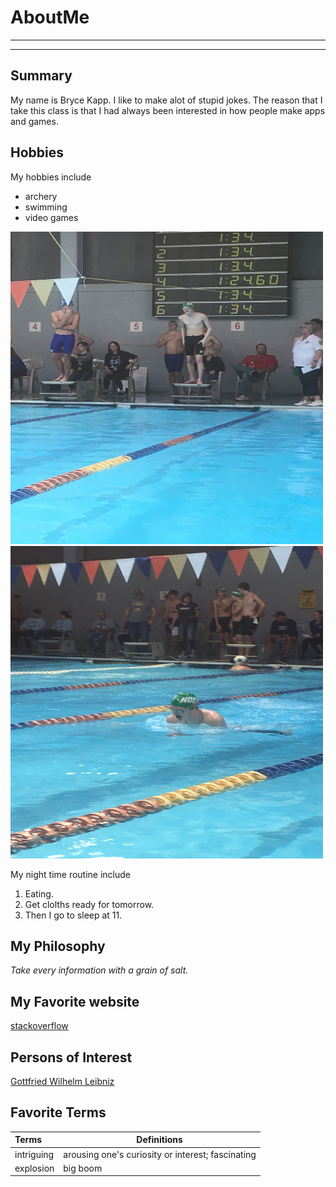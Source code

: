 # AboutMe
---
---
## Summary
My name is Bryce Kapp. I like to make alot of stupid jokes. The reason that I take this class is that I had always been interested in how people make apps and games.

[1]: https://en.wikipedia.org/wiki/Gottfried_Wilhelm_Leibniz

Hobbies
-
My hobbies include
- archery
- swimming
- video games

<kbd><img src="IMG_3634.jpg" height="500px" width="500px"></kbd>
<kbd><img src="IMG_8580.jpg" height="500px" width="500px"></kbd>

My night time routine include
1. Eating.
2. Get clolths ready for tomorrow.
3. Then I go to sleep at 11.

## My Philosophy
*Take every information with a grain of salt.*

## My Favorite website
[stackoverflow](https://stackoverflow.com/)

## Persons of Interest
[Gottfried Wilhelm Leibniz][1]<br>

## Favorite Terms
|Terms| Definitions|
|:-| ----|
|intriguing| arousing one's curiosity or interest; fascinating|
|explosion| big boom|
